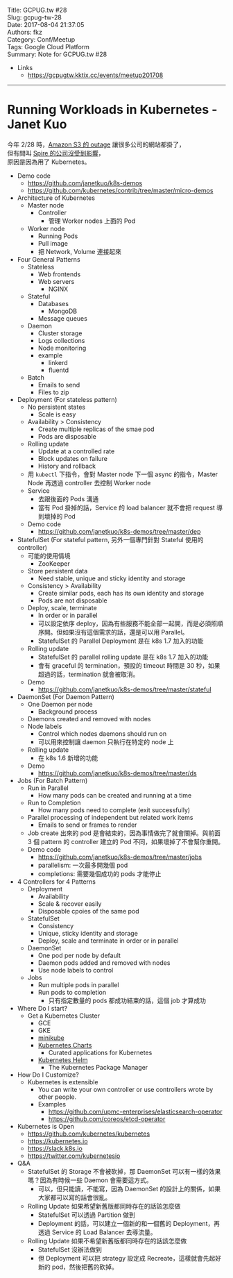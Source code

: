 Title: GCPUG.tw #28  
Slug: gcpug-tw-28  
Date: 2017-08-04 21:37:05  
Authors: fkz  
Category: Conf/Meetup  
Tags: Google Cloud Platform  
Summary: Note for GCPUG.tw #28  
  
  
+ Links  
    + <https://gcpugtw.kktix.cc/events/meetup201708>  
  
---  
  
# Running Workloads in Kubernetes - Janet Kuo  
  
今年 2/28 時，[Amazon S3 的 outage](https://techcrunch.com/2017/02/28/amazon-aws-s3-outage-is-breaking-things-for-a-lot-of-websites-and-apps/) 讓很多公司的網站都掛了，  
但有間叫 [Spire 的公司沒受到影響](https://twitter.com/robertjscott/status/836743514423713793)，  
原因是因為用了 Kubernetes。  
  
+ Demo code  
    + <https://github.com/janetkuo/k8s-demos>  
    + <https://github.com/kubernetes/contrib/tree/master/micro-demos>  
+ Architecture of Kubernetes  
    + Master node  
        + Controller  
            + 管理 Worker nodes 上面的 Pod  
    + Worker node  
        + Running Pods  
        + Pull image  
        + 把 Network, Volume 連接起來  
+ Four General Patterns  
    + Stateless  
        + Web frontends  
        + Web servers  
            + NGINX  
    + Stateful  
        + Databases  
            + MongoDB  
        + Message queues  
    + Daemon  
        + Cluster storage  
        + Logs collections  
        + Node monitoring  
        + example  
            + linkerd  
            + fluentd  
    + Batch  
        + Emails to send  
        + Files to zip  
+ Deployment (For stateless pattern)  
    + No persistent states  
        + Scale is easy  
    + Availability > Consistency  
        + Create multiple replicas of the smae pod  
        + Pods are disposable  
    + Rolling update  
        + Update at a controlled rate  
        + Block updates on failure  
        + History and rollback  
    + 用 `kubectl` 下指令，會對 Master node 下一個 async 的指令，Master Node 再透過 controller 去控制 Worker node  
    + Service  
        + 去跟後面的 Pods 溝通  
        + 當有 Pod 掛掉的話，Service 的 load balancer 就不會把 request 導到壞掉的 Pod  
    + Demo code  
        + <https://github.com/janetkuo/k8s-demos/tree/master/dep>  
+ StatefulSet (For stateful pattern, 另外一個專門針對 Stateful 使用的 controller)  
    + 可能的使用情境  
        + ZooKeeper  
    + Store persistent data  
        + Need stable, unique and sticky identity and storage  
    + Consistency > Availability  
        + Create similar pods, each has its own identity and storage  
        + Pods are not disposable  
    + Deploy, scale, terminate  
        + In order or in parallel  
        + 可以設定依序 deploy，因為有些服務不能全部一起開，而是必須照順序開。但如果沒有這個需求的話，還是可以用 Parallel。  
        + StatefulSet 的 Parallel Deployment 是在 k8s 1.7 加入的功能  
    + Rolling update  
        + StatefulSet 的 parallel rolling update 是在 k8s 1.7 加入的功能  
        + 會有 graceful 的 termination，預設的 timeout 時間是 30 秒，如果超過的話，termination 就會被取消。  
    + Demo  
        + <https://github.com/janetkuo/k8s-demos/tree/master/stateful>  
+ DaemonSet (For Daemon Pattern)  
    + One Daemon per node  
        + Background process  
    + Daemons created and removed with nodes  
    + Node labels  
        + Control which nodes daemons should run on  
        + 可以用來控制讓 daemon 只執行在特定的 node 上  
    + Rolling update  
        + 在 k8s 1.6 新增的功能  
    + Demo  
        + <https://github.com/janetkuo/k8s-demos/tree/master/ds>  
+ Jobs (For Batch Pattern)  
    + Run in Parallel  
        + How many pods can be created and running at a time  
    + Run to Completion  
        + How many pods need to complete (exit successfully)  
    + Parallel processing of independent but related work items  
        + Emails to send or frames to render  
    + Job create 出來的 pod 是會結束的，因為事情做完了就會關掉。與前面 3 個 pattern 的 controller 建立的 Pod 不同，如果壞掉了不會幫你重開。  
    + Demo code  
        + <https://github.com/janetkuo/k8s-demos/tree/master/jobs>  
        + parallelism: 一次最多開幾個 pod  
        + completions: 需要幾個成功的 pods 才能停止  
+ 4 Controllers for 4 Patterns  
    + Deployment  
        + Availability  
        + Scale & recover easily  
        + Disposable cpoies of the same pod  
    + StatefulSet  
        + Consistency  
        + Unique, sticky identity and storage  
        + Deploy, scale and terminate in order or in parallel  
    + DaemonSet  
        + One pod per node by default  
        + Daemon pods added and removed with nodes  
        + Use node labels to control  
    + Jobs  
        + Run multiple pods in parallel  
        + Run pods to completion  
            + 只有指定數量的 pods 都成功結束的話，這個 job 才算成功  
+ Where Do I start?  
    + Get a Kubernetes Cluster  
        + GCE  
        + GKE  
        + [minikube](https://github.com/kubernetes/minikube)  
        + [Kubernetes Charts](https://github.com/kubernetes/charts)  
            + Curated applications for Kubernetes  
        + [Kubernetes Helm](https://github.com/kubernetes/helm)  
            + The Kubernetes Package Manager  
+ How Do I Customize?  
    + Kubernetes is extensible  
        + You can write your own controller or use controllers wrote by other people.  
        + Examples  
            + <https://github.com/upmc-enterprises/elasticsearch-operator>  
            + <https://github.com/coreos/etcd-operator>  
+ Kubernetes is Open  
    + <https://github.com/kubernetes/kubernetes>  
    + <https://kubernetes.io>  
    + <https://slack.k8s.io>  
    + <https://twitter.com/kubernetesio>  
+ Q&A  
    + StatefulSet 的 Storage 不會被砍掉，那 DaemonSet 可以有一樣的效果嗎？因為有時候一些 Daemon 會需要這方式。  
        + 可以，但只能讀，不能寫，因為 DaemonSet 的設計上的關係，如果大家都可以寫的話會很亂。  
    + Rolling Update 如果希望新舊版都同時存在的話該怎麼做  
        + StatefulSet 可以透過 Partition 做到  
        + Deployment 的話，可以建立一個新的和一個舊的 Deployment，再透過 Service 的 Load Balancer 去導流量。  
    + Rolling Update 如果不希望新舊版都同時存在的話該怎麼做  
        + StatefulSet 沒辦法做到  
        + 但 Deployment 可以把 strategy 設定成 Recreate，這樣就會先起好新的 pod，然後把舊的砍掉。  
